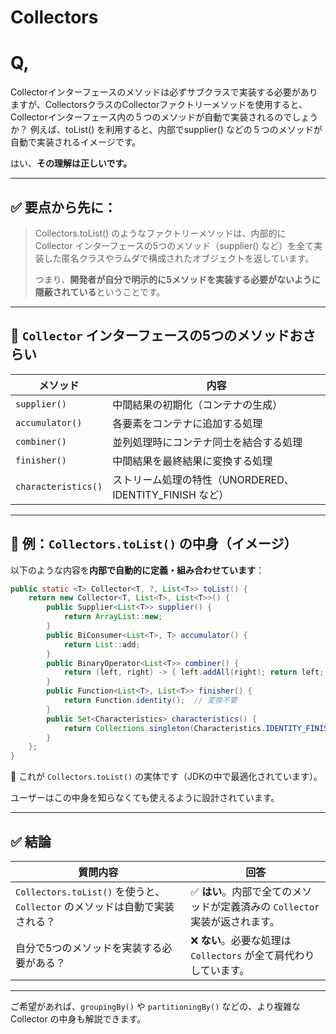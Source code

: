 # Collectors

# Q,

Collectorインターフェースのメソッドは必ずサブクラスで実装する必要がありますが、CollectorsクラスのCollectorファクトリーメソッドを使用すると、Collectorインターフェース内の５つのメソッドが自動で実装されるのでしょうか？
例えば、toList() を利用すると、内部でsupplier() などの５つのメソッドが自動で実装されるイメージです。

はい、**その理解は正しいです。**

---

## ✅ 要点から先に：

> Collectors.toList() のようなファクトリーメソッドは、内部的に Collector インターフェースの5つのメソッド（supplier() など）を全て実装した匿名クラスやラムダで構成されたオブジェクトを返しています。
> 
> 
> つまり、**開発者が自分で明示的に5メソッドを実装する必要がないように隠蔽されている**ということです。
> 

---

## 🔹 `Collector` インターフェースの5つのメソッドおさらい

| メソッド | 内容 |
| --- | --- |
| `supplier()` | 中間結果の初期化（コンテナの生成） |
| `accumulator()` | 各要素をコンテナに追加する処理 |
| `combiner()` | 並列処理時にコンテナ同士を結合する処理 |
| `finisher()` | 中間結果を最終結果に変換する処理 |
| `characteristics()` | ストリーム処理の特性（UNORDERED、IDENTITY_FINISH など） |

---

## 🔸 例：`Collectors.toList()` の中身（イメージ）

以下のような内容を**内部で自動的に定義・組み合わせています**：

```java
public static <T> Collector<T, ?, List<T>> toList() {
    return new Collector<T, List<T>, List<T>>() {
        public Supplier<List<T>> supplier() {
            return ArrayList::new;
        }
        public BiConsumer<List<T>, T> accumulator() {
            return List::add;
        }
        public BinaryOperator<List<T>> combiner() {
            return (left, right) -> { left.addAll(right); return left; };
        }
        public Function<List<T>, List<T>> finisher() {
            return Function.identity();  // 変換不要
        }
        public Set<Characteristics> characteristics() {
            return Collections.singleton(Characteristics.IDENTITY_FINISH);
        }
    };
}
```

🔹 これが `Collectors.toList()` の実体です（JDKの中で最適化されています）。

ユーザーはこの中身を知らなくても使えるように設計されています。

---

## ✅ 結論

| 質問内容 | 回答 |
| --- | --- |
| `Collectors.toList()` を使うと、`Collector` のメソッドは自動で実装される？ | ✅ **はい**。内部で全てのメソッドが定義済みの `Collector` 実装が返されます。 |
| 自分で5つのメソッドを実装する必要がある？ | ❌ **ない**。必要な処理は `Collectors` が全て肩代わりしています。 |

---

ご希望があれば、`groupingBy()` や `partitioningBy()` などの、より複雑な Collector の中身も解説できます。